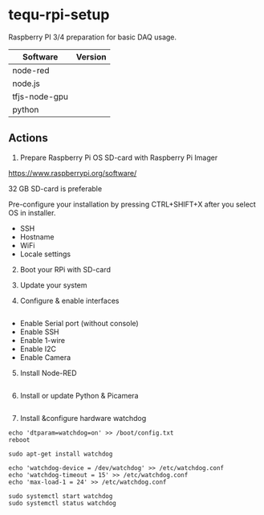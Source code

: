 # tequ-rpi-setup
Raspberry PI 3/4 preparation for basic DAQ usage. 

| Software      | Version       | 
| ------------- |:-------------:| 
| node-red	    | 	            |
| node.js       |               |
| tfjs-node-gpu |               | 
| python        |               | 



## Actions

1. Prepare Raspberry Pi OS SD-card with Raspberry Pi Imager

https://www.raspberrypi.org/software/

32 GB SD-card is preferable

Pre-configure your installation by pressing CTRL+SHIFT+X after you select OS in installer.

- SSH
- Hostname
- WiFi
- Locale settings

2. Boot your RPi with SD-card

3. Update your system

4. Configure & enable interfaces

```sudo raspi-config
```

- Enable Serial port (without console)
- Enable SSH
- Enable 1-wire
- Enable I2C
- Enable Camera


5. Install Node-RED

```bash <(curl -sL https://raw.githubusercontent.com/node-red/linux-installers/master/deb/update-nodejs-and-nodered)
```

6. Install or update Python & Picamera

```sudo apt-get install python-picamera python3-picamera
```

7. Install &configure hardware watchdog

```sudo su
echo 'dtparam=watchdog=on' >> /boot/config.txt
reboot
```

```sudo apt-get update
sudo apt-get install watchdog
```

```sudo su
echo 'watchdog-device = /dev/watchdog' >> /etc/watchdog.conf
echo 'watchdog-timeout = 15' >> /etc/watchdog.conf
echo 'max-load-1 = 24' >> /etc/watchdog.conf
```

```sudo systemctl enable watchdog
sudo systemctl start watchdog
sudo systemctl status watchdog
```


